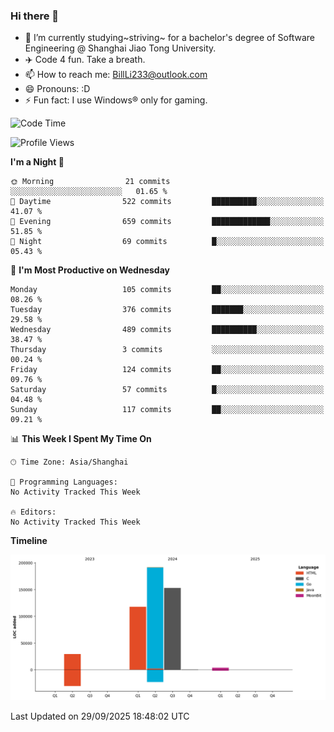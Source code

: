 ### Hi there 👋
- 🌱 I’m currently studying~striving~ for a bachelor's degree of Software Engineering @ Shanghai Jiao Tong University.
- ✈️ Code 4 fun. Take a breath.
- 📫 How to reach me: BillLi233@outlook.com
- 😄 Pronouns: :D
- ⚡ Fun fact: I use Windows® only for gaming.

<!--START_SECTION:waka-->
![Code Time](http://img.shields.io/badge/Code%20Time-470%20hrs%202%20mins-blue)

![Profile Views](http://img.shields.io/badge/Profile%20Views-0-blue)

**I'm a Night 🦉** 

```text
🌞 Morning                21 commits          ░░░░░░░░░░░░░░░░░░░░░░░░░   01.65 % 
🌆 Daytime                522 commits         ██████████░░░░░░░░░░░░░░░   41.07 % 
🌃 Evening                659 commits         █████████████░░░░░░░░░░░░   51.85 % 
🌙 Night                  69 commits          █░░░░░░░░░░░░░░░░░░░░░░░░   05.43 % 
```
📅 **I'm Most Productive on Wednesday** 

```text
Monday                   105 commits         ██░░░░░░░░░░░░░░░░░░░░░░░   08.26 % 
Tuesday                  376 commits         ███████░░░░░░░░░░░░░░░░░░   29.58 % 
Wednesday                489 commits         ██████████░░░░░░░░░░░░░░░   38.47 % 
Thursday                 3 commits           ░░░░░░░░░░░░░░░░░░░░░░░░░   00.24 % 
Friday                   124 commits         ██░░░░░░░░░░░░░░░░░░░░░░░   09.76 % 
Saturday                 57 commits          █░░░░░░░░░░░░░░░░░░░░░░░░   04.48 % 
Sunday                   117 commits         ██░░░░░░░░░░░░░░░░░░░░░░░   09.21 % 
```


📊 **This Week I Spent My Time On** 

```text
🕑︎ Time Zone: Asia/Shanghai

💬 Programming Languages: 
No Activity Tracked This Week

🔥 Editors: 
No Activity Tracked This Week
```

**Timeline**

![Lines of Code chart](https://raw.githubusercontent.com/GMH233/GMH233/main/assets/bar_graph.png)


 Last Updated on 29/09/2025 18:48:02 UTC
<!--END_SECTION:waka-->

<!--
**GMH233/GMH233** is a ✨ _special_ ✨ repository because its `README.md` (this file) appears on your GitHub profile.

Here are some ideas to get you started:

- 🔭 I’m currently working on ...
- 🌱 I’m currently learning ...
- 👯 I’m looking to collaborate on ...
- 🤔 I’m looking for help with ...
- 💬 Ask me about ...
- 📫 How to reach me: ...
- 😄 Pronouns: ...
- ⚡ Fun fact: ...
-->
